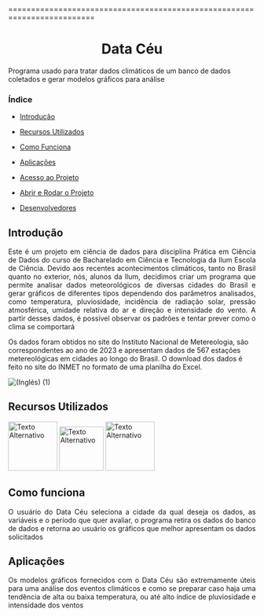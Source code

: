 =========================================================================
<h1 align="center">Data Céu</h1>

Programa usado para tratar dados climáticos de um banco de dados coletados e gerar modelos gráficos para análise
### Índice 

- [Introdução](#Introdução)
  
- [Recursos Utilizados](#Recursos_Utilizados)

- [Como Funciona](#Como_Funciona)

- [Aplicações](#aplicações)

- [Acesso ao Projeto](#acesso_ao_projeto)

- [Abrir e Rodar o Projeto](#abrir-e-rodar-o-projeto)

- [Desenvolvedores](#desenvolvedores)

## Introdução 

<p align="justify">
 Este é um projeto em ciência de dados para disciplina Prática em Ciência de Dados do curso de Bacharelado em Ciência e Tecnologia da Ilum Escola de Ciência. Devido aos recentes acontecimentos climáticos, tanto no Brasil quanto no exterior, nós, alunos da Ilum, decidimos criar um programa que permite analisar dados meteorológicos de diversas cidades do Brasil e gerar gráficos de diferentes tipos dependendo dos parâmetros analisados, como temperatura, pluviosidade, incidência de radiação solar, pressão atmosférica, umidade relativa do ar e direção e intensidade do vento. A partir desses dados, é possível observar os padrões e tentar prever como o clima se comportará

Os dados foram obtidos no site do Instituto Nacional de Metereologia, são correspondentes ao ano de 2023 e apresentam dados de 567 estações metereológicas em cidades ao longo do Brasil. O download dos dados é feito no site do INMET no formato de uma planilha do Excel. 

![(Inglés) (1)](https://github.com/GabrielMartinsSousa/Projeto_PCD_Climogramas/assets/172425313/e4bfada5-cc86-43cc-ac3b-d90fb758d97f) 

## Recursos Utilizados

<img src="https://github.com/GabrielMartinsSousa/Projeto_PCD_Climogramas/assets/172425313/c09f167c-934b-4419-96cf-4e4c3cab4c56" alt="Texto Alternativo" width="100">

<img src="https://github.com/GabrielMartinsSousa/Projeto_PCD_Climogramas/assets/172425313/eafee038-e9ba-489b-b29d-f8f376f8fc6b" alt="Texto Alternativo" width="90">

<img src="https://github.com/GabrielMartinsSousa/Projeto_PCD_Climogramas/assets/172425313/04fa28d7-75ce-4236-bfc7-ec0451a4ed48" alt="Texto Alternativo" width="100">

## Como funciona

<p align="justify">
O usuário do Data Céu seleciona a cidade da qual deseja os dados, as variáveis e o período que quer avaliar, o programa retira os dados do banco de dados e retorna ao usuário os gráficos que melhor apresentam os dados solicitados

## Aplicações

<p align="justify">
Os modelos gráficos fornecidos com o Data Céu são extremamente úteis para uma análise dos eventos climáticos e como se preparar caso haja uma tendência de alta ou baixa temperatura, ou até alto índice de pluviosidade e intensidade dos ventos
